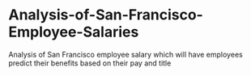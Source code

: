 # Analysis-of-San-Francisco-Employee-Salaries
Analysis of San Francisco employee salary which will have employees predict their benefits based on their pay and title
